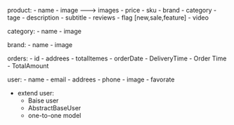 product:
    - name 
    - image ---> images
    - price
    - sku
    - brand
    - category
    - tage
    - description
    - subtitle
    - reviews
    - flag [new,sale,feature]
    - video 

category:
    - name
    - image

brand:
    - name
    - image

orders:
    - id 
    - addrees
    - totalItemes
    - orderDate
    - DeliveryTime
    - Order Time
    - TotalAmount

user:
    - name
    - email
    - addrees
    - phone
    - image
    - favorate

- extend user:
    - Baise user
    - AbstractBaseUser
    - one-to-one model